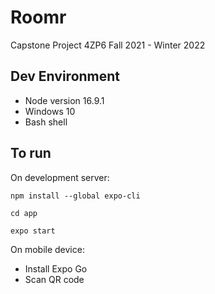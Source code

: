 # Roomr
Capstone Project 4ZP6 Fall 2021 - Winter 2022


## Dev Environment
- Node version 16.9.1
- Windows 10
- Bash shell
  
## To run
On development server:
```
npm install --global expo-cli
```

```
cd app
```

```
expo start
```

On mobile device:
- Install Expo Go
- Scan QR code
